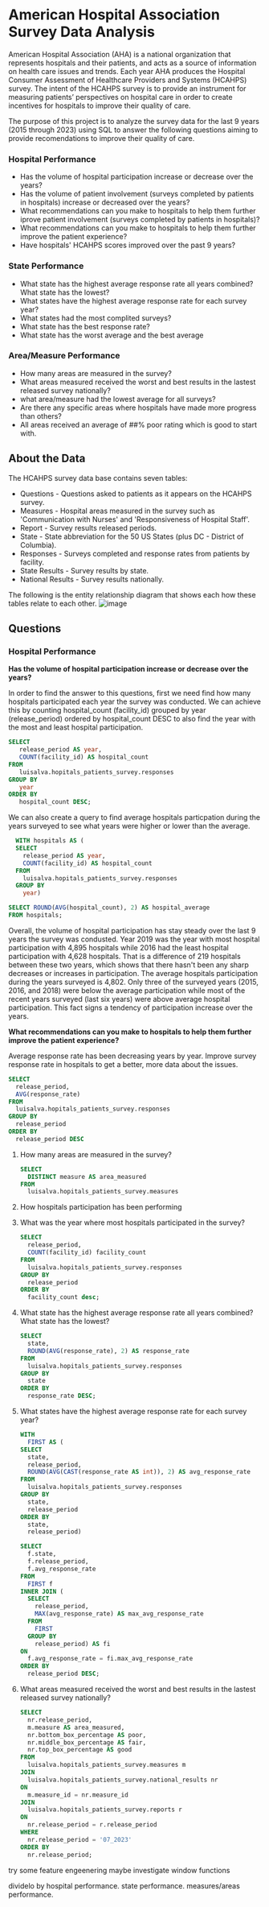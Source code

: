 # American Hospital Association Survey Data Analysis

American Hospital Association (AHA) is a national organization that represents hospitals and their patients, and acts as a source of information on health care issues and trends. Each year AHA produces the Hospital Consumer Assessment of Healthcare Providers and Systems (HCAHPS) survey. The intent of the HCAHPS survey is to provide an instrument for measuring patients’ perspectives on hospital care in order to create incentives for hospitals to improve their quality of care. 

The purpose of this project is to analyze the survey data for the last 9 years (2015 through 2023) using SQL to answer the following questions aiming to 
provide recomendations to improve their quality of care. 

### Hospital Performance
* Has the volume of hospital participation increase or decrease over the years?
* Has the volume of patient involvement (surveys completed by patients in hospitals) increase or decreased over the years?
* What recommendations can you make to hospitals to help them further iprove patient involvement (surveys completed by patients in hospitals)?
* What recommendations can you make to hospitals to help them further improve the patient experience?
* Have hospitals' HCAHPS scores improved over the past 9 years?

### State Performance
* What state has the highest average response rate all years combined? What state has the lowest?
* What states have the highest average response rate for each survey year?
* What states had the most complited surveys?
* What state has the best response rate?
* What state has the worst average and the best average

### Area/Measure Performance
* How many areas are measured in the survey?
* What areas measured received the worst and best results in the lastest released survey nationally?
* what area/measure had the lowest average for all surveys?
* Are there any specific areas where hospitals have made more progress than others?
* All areas received an average of ##% poor rating which is good to start with. 

## About the Data

The HCAHPS survey data base contains seven tables:
* Questions - Questions asked to patients as it appears on the HCAHPS survey.
* Measures - Hospital areas measured in the survey such as 'Communication with Nurses' and 'Responsiveness of Hospital Staff'.
* Report - Survey results released periods.
* State - State abbreviation for the 50 US States (plus DC - District of Columbia).
* Responses - Surveys completed and response rates from patients by facility.
* State Results - Survey results by state.
* National Results - Survey results nationally.

The following is the entity relationship diagram that shows each how these tables relate to each other.
![image](https://github.com/Luis102487/patients_survey/assets/96627296/6e144772-3720-447c-b3c3-f3843e1b98da)


## Questions

### Hospital Performance

**Has the volume of hospital participation increase or decrease over the years?**

In order to find the answer to this questions, first we need find how many hospitals participated each year the survey was conducted. We can achieve this by counting hospital_count  (facility_id) grouped by year (release_period) ordered by hospital_count DESC to also find the year with the most and least hospital participation.
  ```sql
  SELECT
     release_period AS year,
     COUNT(facility_id) AS hospital_count
  FROM
     luisalva.hopitals_patients_survey.responses
  GROUP BY
     year
  ORDER BY
     hospital_count DESC;
  ```
  
We can also create a query to find average hospitals particpation during the years surveyed to see what years were higher or lower than the average.
  ```sql
    WITH hospitals AS (
    SELECT
      release_period AS year,
      COUNT(facility_id) AS hospital_count
    FROM
      luisalva.hopitals_patients_survey.responses
    GROUP BY
      year)

  SELECT ROUND(AVG(hospital_count), 2) AS hospital_average
  FROM hospitals;
  ```

Overall, the volume of hospital participation has stay steady over the last 9 years the survey was condusted. Year 2019 was the year with most hospital participation with 4,895 hospitals while 2016 had the least hospital participation with 4,628 hospitals. That is a difference of 219 hospitals between these two years, which shows that there hasn't been any sharp decreases or increases in participation. The average hospitals participation during the years surveyed is 4,802. Only three of the surveyed years (2015, 2016, and 2018) were below the average participation while most of the recent years surveyed (last six years) were above average hospital participation. This fact signs a tendency of participation increase over the years. 


**What recommendations can you make to hospitals to help them further improve the patient experience?**

Average response rate has been decreasing years by year. Improve survey response rate in hospitals to get a better, more data about the issues.
  ```sql
  SELECT
    release_period,
    AVG(response_rate)
  FROM
    luisalva.hopitals_patients_survey.responses
  GROUP BY
    release_period
  ORDER BY
    release_period DESC
  ```





1. How many areas are measured in the survey?
   ```sql
   SELECT
     DISTINCT measure AS area_measured
   FROM
     luisalva.hopitals_patients_survey.measures
   ```

2. How hospitals participation has been performing
  
  
3. What was the year where most hospitals participated in the survey?
   ```sql
   SELECT
     release_period,
     COUNT(facility_id) facility_count
   FROM
     luisalva.hopitals_patients_survey.responses
   GROUP BY
     release_period
   ORDER BY
     facility_count desc;
   ```

4. What state has the highest average response rate all years combined? What state has the lowest?
   ```sql
   SELECT
     state,
     ROUND(AVG(response_rate), 2) AS response_rate
   FROM
     luisalva.hopitals_patients_survey.responses
   GROUP BY
     state
   ORDER BY
     response_rate DESC;
   ```
5. What states have the highest average response rate for each survey year?
   ```sql
   WITH
     FIRST AS (
   SELECT
     state,
     release_period,
     ROUND(AVG(CAST(response_rate AS int)), 2) AS avg_response_rate
   FROM
     luisalva.hopitals_patients_survey.responses
   GROUP BY
     state,
     release_period
   ORDER BY
     state,
     release_period)
   
   SELECT
     f.state,
     f.release_period,
     f.avg_response_rate
   FROM
     FIRST f
   INNER JOIN (
     SELECT
       release_period,
       MAX(avg_response_rate) AS max_avg_response_rate
     FROM
       FIRST
     GROUP BY
       release_period) AS fi
   ON
     f.avg_response_rate = fi.max_avg_response_rate
   ORDER BY
     release_period DESC;
   ```

6. What areas measured received the worst and best results in the lastest released survey nationally? 
   ```sql
   SELECT
     nr.release_period,
     m.measure AS area_measured,
     nr.bottom_box_percentage AS poor,
     nr.middle_box_percentage AS fair,
     nr.top_box_percentage AS good
   FROM
     luisalva.hopitals_patients_survey.measures m
   JOIN
     luisalva.hopitals_patients_survey.national_results nr
   ON
     m.measure_id = nr.measure_id
   JOIN
     luisalva.hopitals_patients_survey.reports r
   ON
     nr.release_period = r.release_period
   WHERE
     nr.release_period = '07_2023'
   ORDER BY
     nr.release_period;
   ```

try some feature engeenering maybe
investigate window functions

dividelo by hospital performance. 
            state performance. 
            measures/areas performance.
            
